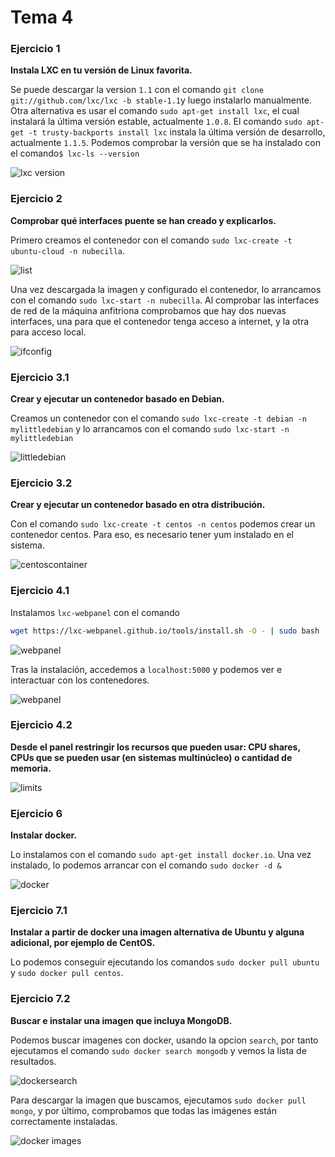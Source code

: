 # Tema 4

### Ejercicio 1

**Instala LXC en tu versión de Linux favorita.**

Se puede descargar la version `1.1` con el comando `git clone git://github.com/lxc/lxc -b stable-1.1`y luego instalarlo manualmente. Otra alternativa es usar el comando `sudo apt-get install lxc`, el cual instalará la última versión estable, actualmente `1.0.8`. El comando `sudo apt-get -t trusty-backports install lxc` instala la última versión de desarrollo, actualmente `1.1.5`.
Podemos comprobar la versión que se ha instalado con el comando`$ lxc-ls --version`

![lxc version](https://www.dropbox.com/s/wuebskrdx3an65e/lxc-version.png?dl=1)

### Ejercicio 2

**Comprobar qué interfaces puente se han creado y explicarlos.**

Primero creamos el contenedor con el comando `sudo lxc-create -t ubuntu-cloud -n nubecilla`.

![list](https://www.dropbox.com/s/w9mvh7dr7058poq/lxc-list.png?dl=1)

Una vez descargada la imagen y configurado el contenedor, lo arrancamos con el comando `sudo lxc-start -n nubecilla`. Al comprobar las interfaces de red de la máquina anfitriona comprobamos que hay dos nuevas interfaces, una para que el contenedor tenga acceso a internet, y la otra para acceso local.

![ifconfig](https://www.dropbox.com/s/tpfmbadsnajcbwo/ifconfig.png?dl=1)

### Ejercicio 3.1

**Crear y ejecutar un contenedor basado en Debian.**

Creamos un contenedor con el comando `sudo lxc-create -t debian -n mylittledebian` y lo arrancamos con el comando `sudo lxc-start -n mylittledebian`

![littledebian](https://www.dropbox.com/s/17e6bz6d2krmzqr/lxclist-debian.png?dl=1)

### Ejercicio 3.2

**Crear y ejecutar un contenedor basado en otra distribución.**

Con el comando `sudo lxc-create -t centos -n centos` podemos crear un contenedor centos. Para eso, es necesario tener yum instalado en el sistema.

![centoscontainer](https://www.dropbox.com/s/nk54f1muecqlrt7/lxc-ej3.png?dl=1)

### Ejercicio 4.1

Instalamos `lxc-webpanel` con el comando 
```bash
wget https://lxc-webpanel.github.io/tools/install.sh -O - | sudo bash
```

![webpanel](https://www.dropbox.com/s/ypmdpikoquclksk/webpanel_install.png?dl=1)

Tras la instalación, accedemos a `localhost:5000` y podemos ver e interactuar con los contenedores.

![webpanel](https://www.dropbox.com/s/9licpzw5efkalyd/webpanelview.png?dl=1)

### Ejercicio 4.2

**Desde el panel restringir los recursos que pueden usar: CPU shares, CPUs que se pueden usar (en sistemas multinúcleo) o cantidad de memoria.**

![limits](https://www.dropbox.com/s/ojsc9qz125r9biw/limits.png?dl=1)

### Ejercicio 6

**Instalar docker.**

Lo instalamos con el comando `sudo apt-get install docker.io`. Una vez instalado, lo podemos arrancar con el comando `sudo docker -d &`

![docker](https://www.dropbox.com/s/nqx6ap9cujwdm60/run_docker.png?dl=1)


### Ejercicio 7.1

**Instalar a partir de docker una imagen alternativa de Ubuntu y alguna adicional, por ejemplo de CentOS.**

Lo podemos conseguir ejecutando los comandos 
`sudo docker pull ubuntu` y 
`sudo docker pull centos`.


### Ejercicio 7.2

**Buscar e instalar una imagen que incluya MongoDB.**

Podemos buscar imagenes con docker, usando la opcion `search`, por tanto ejecutamos el comando `sudo docker search mongodb` y vemos la lista de resultados.

![dockersearch](https://www.dropbox.com/s/7g6op82fvdsakxa/searchmongo.png?dl=1)

Para descargar la imagen que buscamos, ejecutamos `sudo docker pull mongo`, y por último, comprobamos que todas las imágenes están correctamente instaladas.

![docker images](https://www.dropbox.com/s/plt715ulvretzuv/docker_images.png?dl=1)



























